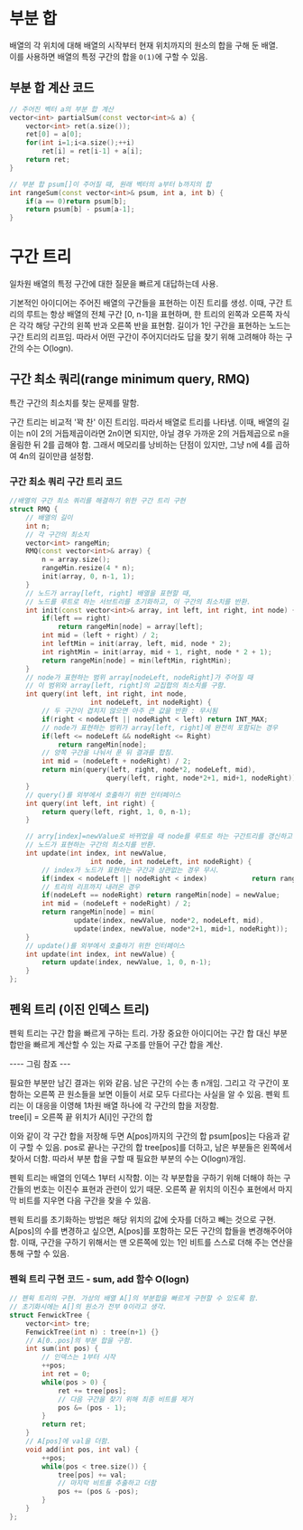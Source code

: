 # 부분 합

배열의 각 위치에 대해 배열의 시작부터 현재 위치까지의 원소의 합을 구해 둔 배열.  
이를 사용하면 배열의 특정 구간의 합을 `O(1)`에 구할 수 있음.  

## 부분 합 계산 코드

```cpp
// 주어진 벡터 a의 부분 합 계산
vector<int> partialSum(const vector<int>& a) {
	vector<int> ret(a.size());
	ret[0] = a[0];
	for(int i=1;i<a.size();++i) 
		ret[i] = ret[i-1] + a[i];
	return ret;
}

// 부분 합 psum[]이 주어질 때, 원래 벡터의 a부터 b까지의 합
int rangeSum(const vector<int>& psum, int a, int b) {
	if(a == 0)return psum[b];
	return psum[b] - psum[a-1];
}
```

# 구간 트리

일차원 배열의 특정 구간에 대한 질문을 빠르게 대답하는데 사용.

기본적인 아이디어는 주어진 배열의 구간들을 표현하는 이진 트리를 생성. 이때, 구간 트리의 루트는 항상 배열의 전체 구간 [0, n-1]을 표현하며, 한 트리의 왼쪽과 오른쪽 자식은 각각 해당 구간의 왼쪽 반과 오른쪽 반을 표현함. 길이가 1인 구간을 표현하는 노드는 구간 트리의 리프임. 따라서 어떤 구간이 주어지더라도 답을 찾기 위해 고려해야 하는 구간의 수는 O(logn).

## 구간 최소 쿼리(range minimum query, RMQ)

특간 구간의 최소치를 찾는 문제를 말함. 

구간 트리는 비교적 '꽉 찬' 이진 트리임. 따라서 배열로 트리를 나타냄. 이때, 배열의 길이는 n이 2의 거듭제곱이라면 2n이면 되지만, 아닐 경우 가까운 2의 거듭제곱으로 n을 올림한 뒤 2를 곱해야 함. 그래서 메모리를 낭비하는 단점이 있지만, 그냥 n에 4를 곱하여 4n의 길이만큼 설정함.  

### 구간 최소 쿼리 구간 트리 코드

```cpp
//배열의 구간 최소 쿼리를 해결하기 위한 구간 트리 구현
struct RMQ {
	// 배열의 길이
	int n;
	// 각 구간의 최소치
	vector<int> rangeMin;
	RMQ(const vector<int>& array) {
		n = array.size();
		rangeMin.resize(4 * n);
		init(array, 0, n-1, 1);
	}
	// 노드가 array[left, right] 배열을 표현할 때,
	// 노드를 루트로 하는 서브트리를 초기화하고, 이 구간의 최소치를 반환.
	int init(const vector<int>& array, int left, int right, int node) {
		if(left == right)
			return rangeMin[node] = array[left];
		int mid = (left + right) / 2;
		int leftMin = init(array, left, mid, node * 2);
		int rightMin = init(array, mid + 1, right, node * 2 + 1);
		return rangeMin[node] = min(leftMin, rightMin);
	}
	// node가 표현하는 범위 array[nodeLeft, nodeRight]가 주어질 때
	// 이 범위와 array[left, right]의 교집합의 최소치를 구함.
	int query(int left, int right, int node, 
					int nodeLeft, int nodeRight) {
		// 두 구간이 겹치지 않으면 아주 큰 값을 반환 : 무시됨
		if(right < nodeLeft || nodeRight < left) return INT_MAX;
		// node가 표현하는 범위가 array[left, right]에 완전히 포함되는 경우
		if(left <= nodeLeft && nodeRight <= Right)
			return rangeMin[node];
		// 양쪽 구간을 나눠서 푼 뒤 결과를 합침.
		int mid = (nodeLeft + nodeRight) / 2;
		return min(query(left, right, node*2, nodeLeft, mid), 
						query(left, right, node*2+1, mid+1, nodeRight));
	}
	// query()를 외부에서 호출하기 위한 인터페이스
	int query(int left, int right) {
		return query(left, right, 1, 0, n-1);
	}

	// arry[index]=newValue로 바뀌었을 때 node를 루트로 하는 구간트리를 갱신하고
	// 노드가 표현하는 구간의 최소치를 반환.
	int update(int index, int newValue, 
					int node, int nodeLeft, int nodeRight) {
		// index가 노드가 표현하는 구간과 상관없는 경우 무시.
		if(index < nodeLeft || nodeRight < index)			return rangeMin[node];
		// 트리의 리프까지 내려온 경우
		if(nodeLeft == nodeRight) return rangeMin[node] = newValue;
		int mid = (nodeLeft + nodeRight) / 2;
		return rangeMin[node] = min(
				update(index, newValue, node*2, nodeLeft, mid),
				update(index, newValue, node*2+1, mid+1, nodeRight));
	}
	// update()를 외부에서 호출하기 위한 인터페이스
	int update(int index, int newValue) {
		return update(index, newValue, 1, 0, n-1);
	}
};

```

## 펜윅 트리 (이진 인덱스 트리)

펜윅 트리는 구간 합을 빠르게 구하는 트리. 가장 중요한 아이디어는 구간 합 대신 부분 합만을 빠르게 계산할 수 있는 자료 구조를 만들어 구간 합을 계산.

---- 그림 참죠 ---

필요한 부분만 남긴 결과는 위와 같음. 남은 구간의 수는 총 n개임. 그리고 각 구간이 포함하는 오른쪽 끈 원소들을 보면 이들이 서로 모두 다르다는 사실을 알 수 있음. 펜윅 트리는 이 대응을 이영해 1차원 배열 하나에 각 구간의 합을 저장함.  
tree[i] = 오른쪽 끝 위치가 A[i]인 구간의 합  


이와 같이 각 구간 합을 저장해 두면 A[pos]까지의 구간의 합 psum[pos]는 다음과 같이 구할 수 있음. pos로 끝나는 구간의 합 tree[pos]를 더하고, 남은 부분들은 왼쪽에서 찾아서 더함. 따라서 부분 합을 구할 때 필요한 부분의 수는 O(logn)개임.

펜윅 트리는 배열의 인덱스 1부터 시작함. 이는 각 부분합을 구하기 위해 더해야 하는 구간들의 번호는 이진수 표현과 관련이 있기 때문. 오른쪽 끝 위치의 이진수 표현에서 마지막 비트를 지우면 다음 구간을 찾을 수 있음.

펜윅 트리를 초기화하는 방법은 해당 위치의 값에 숫자를 더하고 빼는 것으로 구현. A[pos]의 수를 변경하고 싶으면, A[pos]를 포함하는 모든 구간의 합들을 변경해주어야함. 이때, 구간을 구하기 위해서는 맨 오른쪽에 있는 1인 비트를 스스로 더해 주는 연산을 통해 구할 수 있음.


### 펜윅 트리 구현 코드 - sum, add 함수 O(logn)
```cpp
// 펜윅 트리의 구현. 가상의 배열 A[]의 부분합을 빠르게 구현할 수 있도록 함.
// 초기화시에는 A[]의 원소가 전부 0이라고 생각.
struct FenwickTree {
	vector<int> tre;
	FenwickTree(int n) : tree(n+1) {}
	// A[0..pos]의 부분 합을 구함.
	int sum(int pos) {
		// 인덱스는 1부터 시작
		++pos;
		int ret = 0;
		while(pos > 0) {
			ret += tree[pos];
			// 다음 구간을 찾기 위해 최종 비트를 제거
			pos &= (pos - 1);
		}
		return ret;
	}
	// A[pos]에 val을 더함.
	void add(int pos, int val) {
		++pos;
		while(pos < tree.size()) {
			tree[pos] += val;
			// 마지막 비트를 추출하고 더함
			pos += (pos & -pos);
		}
	}
};
```








